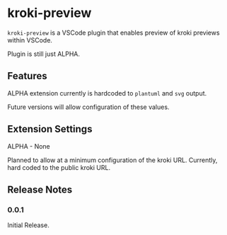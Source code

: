 # kroki-preview

`kroki-preview` is a VSCode plugin that enables preview of kroki previews within
VSCode.

Plugin is still just ALPHA.

## Features

ALPHA extension currently is hardcoded to `plantuml` and `svg` output.

Future versions will allow configuration of these values.

## Extension Settings

ALPHA - None

Planned to allow at a minimum configuration of the kroki URL.  Currently,
hard coded to the public kroki URL.

## Release Notes

### 0.0.1

Initial Release.



